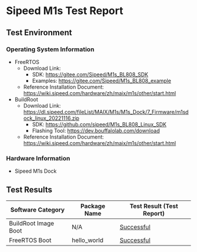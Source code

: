 # Sipeed M1s Test Report

## Test Environment

### Operating System Information

- FreeRTOS
  - Download Link:
    - SDK: https://gitee.com/Sipeed/M1s_BL808_SDK
    - Examples: https://gitee.com/Sipeed/M1s_BL808_example
  - Reference Installation Document: https://wiki.sipeed.com/hardware/zh/maix/m1s/other/start.html
- BuildRoot
  - Download Link: https://dl.sipeed.com/fileList/MAIX/M1s/M1s_Dock/7_Firmware/m1sdock_linux_20221116.zip
    - SDK: https://github.com/sipeed/M1s_BL808_Linux_SDK
    - Flashing Tool: https://dev.bouffalolab.com/download
  - Reference Installation Document: https://wiki.sipeed.com/hardware/zh/maix/m1s/other/start.html

### Hardware Information

- Sipeed M1s Dock

## Test Results

| Software Category         | Package Name | Test Result (Test Report) |
|---------------------------|--------------|---------------------------|
| BuildRoot Image Boot      | N/A          | [Successful][BuildRoot]   |
| FreeRTOS Boot             | hello_world  | [Successful][FreeRTOS]    |

[BuildRoot]: ./BuildRoot/README.md
[FreeRTOS]: ./FreeRTOS/README.md
